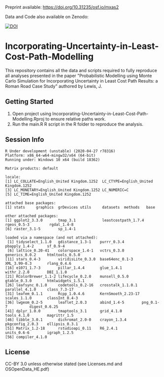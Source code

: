 Preprint available: https://doi.org/10.31235/osf.io/mxas2

Data and Code also available on Zenodo:

[![DOI](https://zenodo.org/badge/277867759.svg)](https://zenodo.org/badge/latestdoi/277867759)

# Incorporating-Uncertainty-in-Least-Cost-Path-Modelling

This repository contains all the data and scripts required to fully reproduce all analyses presented in the paper "Probabilistic Modelling using Monte Carlo Simulation for Incorporating Uncertainty in Least Cost Path Results: a Roman Road Case Study" authored by Lewis, J.

Getting Started
---------------

1. Open project using Incorporating-Uncertainty-in-Least-Cost-Path-Modelling.Rproj to ensure relative paths work.
2. Run the main.R R script in the R folder to reproduce the analysis.

Session Info
---------------

```
R Under development (unstable) (2020-04-27 r78316)
Platform: x86_64-w64-mingw32/x64 (64-bit)
Running under: Windows 10 x64 (build 18362)

Matrix products: default

locale:
[1] LC_COLLATE=English_United Kingdom.1252  LC_CTYPE=English_United Kingdom.1252   
[3] LC_MONETARY=English_United Kingdom.1252 LC_NUMERIC=C                           
[5] LC_TIME=English_United Kingdom.1252    

attached base packages:
[1] stats     graphics  grDevices utils     datasets  methods   base     

other attached packages:
[1] ggplot2_3.3.0       tmap_3.1            leastcostpath_1.7.4 rgeos_0.5-3         rgdal_1.4-8        
[6] raster_3.1-5        sp_1.4-1           

loaded via a namespace (and not attached):
 [1] tidyselect_1.1.0   gdistance_1.3-1    purrr_0.3.4        pbapply_1.4-2      sf_0.9-4          
 [6] lattice_0.20-41    colorspace_1.4-1   vctrs_0.3.0        generics_0.0.2     htmltools_0.5.0   
[11] stars_0.4-3        viridisLite_0.3.0  base64enc_0.1-3    XML_3.99-0.3       rlang_0.4.6       
[16] e1071_1.7-3        pillar_1.4.4       glue_1.4.1         withr_2.2.0        DBI_1.1.0         
[21] RColorBrewer_1.1-2 lifecycle_0.2.0    munsell_0.5.0      gtable_0.3.0       htmlwidgets_1.5.1 
[26] leafsync_0.1.0     codetools_0.2-16   crosstalk_1.1.0.1  parallel_4.1.0     class_7.3-17      
[31] leafem_0.1.1       Rcpp_1.0.4.6       KernSmooth_2.23-17 scales_1.1.0       classInt_0.4-3    
[36] lwgeom_0.2-5       leaflet_2.0.3      abind_1.4-5        png_0.1-7          digest_0.6.25     
[41] dplyr_1.0.0        tmaptools_3.1      grid_4.1.0         tools_4.1.0        magrittr_1.5      
[46] tibble_3.0.1       dichromat_2.0-0    crayon_1.3.4       pkgconfig_2.0.3    ellipsis_0.3.1    
[51] Matrix_1.2-18      rstudioapi_0.11    R6_2.4.1           units_0.6-6        igraph_1.2.5      
[56] compiler_4.1.0  
```

License
---------------
CC-BY 3.0 unless otherwise stated (see Licenses.md and OSOpenData_HE.pdf)

